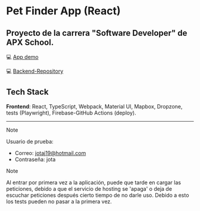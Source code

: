 # Pet Finder App (React)

## Proyecto de la carrera "Software Developer" de APX School.

:computer: [App demo](https://final-project-mod8.web.app)

:computer: [Backend-Repository](https://github.com/jotacr1019/pet-finder-app)


## Tech Stack
**Frontend**: React, TypeScript, Webpack, Material UI, Mapbox, Dropzone, tests (Playwright), Firebase-GitHub Actions (deploy).

_ _ _

> [!NOTE]  
> Usuario de prueba:
>   - Correo: jotaj19@hotmail.com
>   - Contraseña: jota

> [!NOTE]  
> Al entrar por primera vez a la aplicación, puede que tarde en cargar las peticiones, debido a que el servicio de hosting se 'apaga' o deja de escuchar peticiones después cierto tiempo de no darle uso. Debido a esto los tests pueden no pasar a la primera vez.
